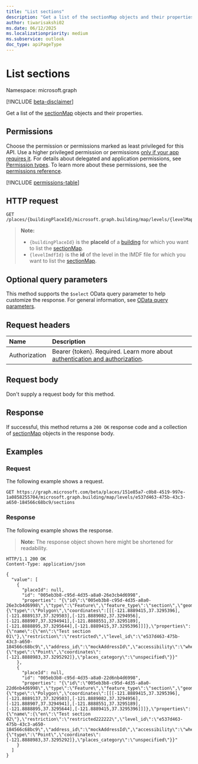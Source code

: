 ```yaml
---
title: "List sections"
description: "Get a list of the sectionMap objects and their properties."
author: tiwarisakshi02
ms.date: 06/12/2025
ms.localizationpriority: medium
ms.subservice: outlook
doc_type: apiPageType
---
```


# List sections

Namespace: microsoft.graph

[!INCLUDE [beta-disclaimer](../../includes/beta-disclaimer.md)]

Get a list of the [sectionMap](../resources/sectionmap.md) objects and their properties.

## Permissions

Choose the permission or permissions marked as least privileged for this API. Use a higher privileged permission or permissions [only if your app requires it](/graph/permissions-overview#best-practices-for-using-microsoft-graph-permissions). For details about delegated and application permissions, see [Permission types](/graph/permissions-overview#permission-types). To learn more about these permissions, see the [permissions reference](/graph/permissions-reference).

<!-- {
  "blockType": "permissions",
  "name": "levelmap-list-sections-permissions"
}
-->
[!INCLUDE [permissions-table](../includes/permissions/levelmap-list-sections-permissions.md)]

## HTTP request

<!-- {
  "blockType": "ignored"
}
-->
``` http
GET /places/{buildingPlaceId}/microsoft.graph.building/map/levels/{levelMapId}/sections
```
> **Note:**
> * `{buildingPlaceId}` is the **placeId** of a [building](../resources/building.md) for which you want to list the [sectionMap](../resources/sectionmap.md).
> * `{levelImdfId}` is the **id** of the level in the IMDF file for which you want to list the [sectionMap](../resources/sectionmap.md).

## Optional query parameters

This method supports the `$select` OData query parameter to help customize the response. For general information, see [OData query parameters](/graph/query-parameters).

## Request headers

|Name|Description|
|:---|:---|
|Authorization|Bearer {token}. Required. Learn more about [authentication and authorization](/graph/auth/auth-concepts).|

## Request body

Don't supply a request body for this method.

## Response

If successful, this method returns a `200 OK` response code and a collection of [sectionMap](../resources/sectionmap.md) objects in the response body.

## Examples

### Request

The following example shows a request.
<!-- {
  "blockType": "request",
  "name": "list_sectionmap",
  "sampleKeys": ["151e85a7-c0b8-4519-997e-1a0858255704", "e537d463-475b-43c3-a650-184566c68bc9"]
}
-->
``` http
GET https://graph.microsoft.com/beta/places/151e85a7-c0b8-4519-997e-1a0858255704/microsoft.graph.building/map/levels/e537d463-475b-43c3-a650-184566c68bc9/sections
```

### Response

The following example shows the response.
>**Note:** The response object shown here might be shortened for readability.
<!-- {
  "blockType": "response",
  "truncated": true,
  "@odata.type": "Collection(microsoft.graph.sectionMap)"
}
-->
``` http
HTTP/1.1 200 OK
Content-Type: application/json

{
  "value": [
    {
      "placeId": null,
      "id": "005eb3b8-c95d-4d35-a8a0-26e3cb4d6998",
      "properties": "{\"id\":\"005eb3b8-c95d-4d35-a8a0-26e3cb4d6998\",\"type\":\"Feature\",\"feature_type\":\"section\",\"geometry\":{\"type\":\"Polygon\",\"coordinates\":[[[-121.8889415,37.3295396],[-121.8889137,37.329503],[-121.8889082,37.3294956],[-121.888907,37.3294941],[-121.8888551,37.3295189],[-121.8888895,37.3295644],[-121.8889415,37.3295396]]]},\"properties\":{\"name\":{\"en\":\"Test section 01\"},\"restriction\":\"restricted\",\"level_id\":\"e537d463-475b-43c3-a650-184566c68bc9\",\"address_id\":\"mockAddressId\",\"accessibility\":\"wheelchair\",\"display_point\":{\"type\":\"Point\",\"coordinates\":[-121.8888983,37.3295292]},\"places_category\":\"unspecified\"}}"
    },
    {
      "placeId": null,
      "id": "005eb3b8-c95d-4d35-a8a0-22d6nb4d6998",
      "properties": "{\"id\":\"005eb3b8-c95d-4d35-a8a0-22d6nb4d6998\",\"type\":\"Feature\",\"feature_type\":\"section\",\"geometry\":{\"type\":\"Polygon\",\"coordinates\":[[[-121.8889415,37.3295396],[-121.8889137,37.329503],[-121.8889082,37.3294956],[-121.888907,37.3294941],[-121.8888551,37.3295189],[-121.8888895,37.3295644],[-121.8889415,37.3295396]]]},\"properties\":{\"name\":{\"en\":\"Test section 02\"},\"restriction\":\"restricted222222\",\"level_id\":\"e537d463-475b-43c3-a650-184566c68bc9\",\"address_id\":\"mockAddressId\",\"accessibility\":\"wheelchair222222\",\"display_point\":{\"type\":\"Point\",\"coordinates\":[-121.8888983,37.3295292]},\"places_category\":\"unspecified\"}}"
    }
  ]
}
```

